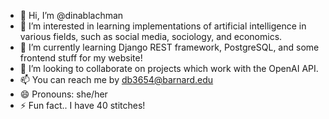- 👋 Hi, I’m @dinablachman
- 👀 I’m interested in learning implementations of artificial intelligence in various fields, such as social media, sociology, and economics.
- 🌱 I’m currently learning Django REST framework, PostgreSQL, and some frontend stuff for my website!
- 💞️ I’m looking to collaborate on projects which work with the OpenAI API.  
- 📫 You can reach me by db3654@barnard.edu
- 😄 Pronouns: she/her
- ⚡ Fun fact.. I have 40 stitches!

<!---
dinablachman/dinablachman is a ✨ special ✨ repository because its `README.md` (this file) appears on your GitHub profile.
You can click the Preview link to take a look at your changes.
--->
